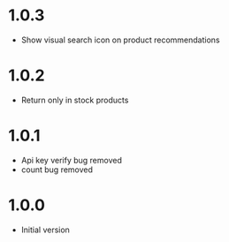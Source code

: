 # 1.0.3
- Show visual search icon on product recommendations

# 1.0.2
- Return only in stock products

# 1.0.1
- Api key verify bug removed
- count bug removed

# 1.0.0
- Initial version
